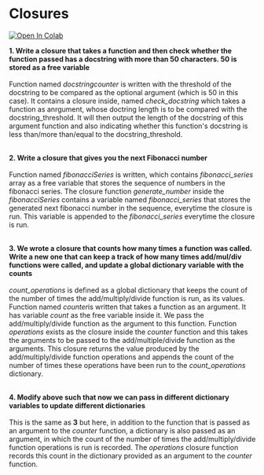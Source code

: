 # Closures
[![Open In Colab](https://colab.research.google.com/assets/colab-badge.svg)](https://colab.research.google.com/github/sudo-rickroll/EPAI-3/blob/main/S7/main.ipynb)

<b>1. Write a closure that takes a function and then check whether the function passed has a docstring with more than 50 characters. 50 is stored as a free variable</b></br></br>
Function named <i>docstringcounter</i> is written with the threshold of the docstring to be compared as the optional argument (which is 50 in this case). It contains a closure inside, named <i>check_docstring</i> which takes a function as anrgument, whose doctring length is to be compared with the docstring_threshold. It will then output the length of the docstring of this argument function and also indicating whether this function's docstring is less than/more than/equal to the docstring_threshold.</br></br>

<b>2. Write a closure that gives you the next Fibonacci number</b></br></br>
Function named <i>fibonacciSeries</i> is written, which contains <i>fibonacci_series</i> array as a free variable that stores the sequence of numbers in the fibonacci series. The closure function <i>generate_number</i> inside the <i>fibonacciSeries</i> contains a variable named <i>fibonacci_series</i> that stores the generated next fibonacci number in the sequence, everytime the closure is run. This variable is appended to the <i>fibonacci_series</i> everytime the closure is run.</br></br>

<b>3. We wrote a closure that counts how many times a function was called. Write a new one that can keep a track of how many times add/mul/div functions were called, and update a global dictionary variable with the counts</b></br></br>
<i>count_operations</i> is defined as a global dictionary that keeps the count of the number of times the add/multiply/divide function is run, as its values. Function named <i>counter</i>is written that takes a function as an argument. It has variable <i>count</i> as the free variable inside it. We pass the add/multiply/divide function as the argument to this function. Function <i>operations</i> exists as the closure inside the <i>counter</i> function and this takes the arguments to be passed to the add/multiple/divide function as the arguments. This closure returns the value produced by the add/multiply/divide function operations and appends the count of the number of times these operations have been run to the <i>count_operations</i> dictionary.</br></br> 

<b>4. Modify above such that now we can pass in different dictionary variables to update different dictionaries</b></br></br>
This is the same as <b>3</b> but here, in addition to the function that is passed as an argument to the <i>counter</i> function, a dictionary is also passed as an argument, in which the count of the number of times the add/multiply/divide function operations is run is recorded. The <i>operations</i> closure function records this count in the dictionary provided as an argument to the <i>counter</i> function. 
